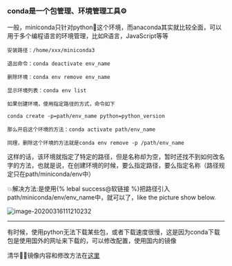 ### conda是一个包管理、环境管理工具:gear:

一般，miniconda只针对python:snake:这个环境，而anaconda其实就比较全面，可以用于多个编程语言的环境管理，比如R语言，JavaScript等等

<!--more-->

```
安装路径：/home/xxx/miniconda3

退出命令：conda deactivate env_name

删除环境：conda env remove env_name

显示环境列表：conda env list

如果创建环境，使用指定路径的方式，命令如下

conda create -p=path/env_name python=python_version

那么开启这个环境的方法：conda activate path/env_name

同理，删除这个环境的方法就是conda env remove -p /path/env_name
```

这样的话，该环境就指定了特定的路径，但是名称却为空，暂时还找不到如何改名字的方法，也就是说，在创建环境的时候，要么指定路径，要么指定名称（路径规定只在path/miniconda/env中）

:boom:解决方法:是使用{% lebal success@软链接 %}把路径引入path/miniconda/env/env_name中，就可以了，like the picture show below.

![image-20200316111210232](F:%5CAA_LLJ%5CGitRepository%5CDailyNote%5CComputerBasic%5CLinux%5Cimage-20200316111210232.png)

<hr>

有时候，使用python无法下载某些包，或者下载速度很慢，这是因为conda下载包是使用国外的网址来下载的，可以修改配置，使用国内的镜像

清华:man_student:镜像内容和修改方法在[这里](https://mirrors.tuna.tsinghua.edu.cn/help/anaconda/)

